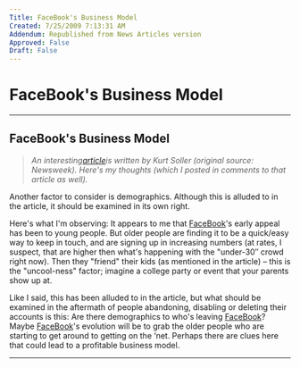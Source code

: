 ```yaml
---
Title: FaceBook's Business Model
Created: 7/25/2009 7:13:31 AM
Addendum: Republished from News Articles version
Approved: False
Draft: False
---
```

# FaceBook's Business Model

---

## FaceBook's Business Model


> *An interesting*[*article*](http://ghanabusinessnews.com/2009/07/23/will-facebook-survive-another-five-years-after-250-million-members/)*is written by Kurt Soller (original source: Newsweek). Here's my thoughts (which I posted in comments to that article as well).*



Another factor to consider is demographics. Although this is alluded to in the article, it should be examined in its own right.



Here's what I'm observing: It appears to me that [FaceBook](http://www.FaceBook.com)'s early appeal has been to young people. But older people are finding it to be a quick/easy way to keep in touch, and are signing up in increasing numbers (at rates, I suspect, that are higher then what's happening with the "under-30″ crowd right now). Then they "friend" their kids (as mentioned in the article) – this is the "uncool-ness" factor; imagine a college party or event that your parents show up at.



Like I said, this has been alluded to in the article, but what should be examined in the aftermath of people abandoning, disabling or deleting their accounts is this: Are there demographics to who's leaving [FaceBook](http://www.FaceBook.com)? Maybe [FaceBook](http://www.FaceBook.com)'s evolution will be to grab the older people who are starting to get around to getting on the ‘net. Perhaps there are clues here that could lead to a profitable business model.





---

